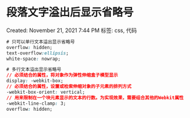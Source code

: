 # 段落文字溢出后显示省略号

Created: November 21, 2021 7:44 PM
标签: css, 代码

```css
# 只可以单行文本溢出显示省略号
overflow: hidden;
text-overflow:ellipsis;
white-space: nowrap;

# 多行文本溢出显示省略号
// 必须结合的属性，将对象作为弹性伸缩盒子模型显示
display: -webkit-box;
// 必须结合的属性，设置或检索伸缩对象的子元素的排列方式
-webkit-box-orient: vertical;
// 用来限制在一个块元素显示的文本的行数。为实现效果，需要组合其他的Webkit属性
-webkit-line-clamp: 3;
overflow: hidden;
```